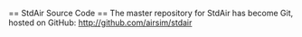 == StdAir Source Code ==
The master repository for StdAir has become Git, hosted on GitHub:
http://github.com/airsim/stdair


